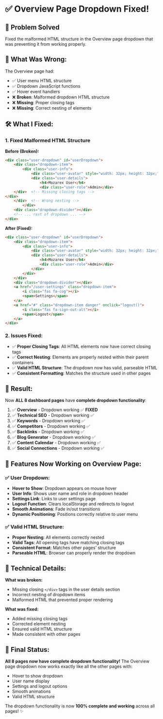 # ✅ **Overview Page Dropdown Fixed!**

## 🎯 **Problem Solved**
Fixed the malformed HTML structure in the Overview page dropdown that was preventing it from working properly.

## 🔧 **What Was Wrong:**

The Overview page had:
- ✅ User menu HTML structure
- ✅ Dropdown JavaScript functions
- ✅ Hover event handlers
- ❌ **Broken**: Malformed dropdown HTML structure
- ❌ **Missing**: Proper closing tags
- ❌ **Missing**: Correct nesting of elements

## 🛠️ **What I Fixed:**

### **1. Fixed Malformed HTML Structure**

**Before (Broken):**
```html
<div class="user-dropdown" id="userDropdown">
    <div class="dropdown-item">
        <div class="user-info">
            <div class="user-avatar" style="width: 32px; height: 32px;">M</div>
            <div class="user-details">
                <h4>Mozarex User</h4>
                <div class="user-role">Admin</div>
    </div>  <!-- Missing closing tags -->
</div>
    </div>  <!-- Wrong nesting -->
        </div>
    <div class="dropdown-divider"></div>
    <!-- ... rest of dropdown ... -->
</div>
```

**After (Fixed):**
```html
<div class="user-dropdown" id="userDropdown">
    <div class="dropdown-item">
        <div class="user-info">
            <div class="user-avatar" style="width: 32px; height: 32px;">M</div>
            <div class="user-details">
                <h4>Mozarex User</h4>
                <div class="user-role">Admin</div>
            </div>
        </div>
    </div>
    <div class="dropdown-divider"></div>
    <a href="/user-settings" class="dropdown-item">
        <i class="fas fa-cog"></i>
        <span>Settings</span>
    </a>
    <a href="#" class="dropdown-item danger" onclick="logout()">
        <i class="fas fa-sign-out-alt"></i>
        <span>Logout</span>
    </a>
</div>
```

### **2. Issues Fixed:**
- ✅ **Proper Closing Tags**: All HTML elements now have correct closing tags
- ✅ **Correct Nesting**: Elements are properly nested within their parent containers
- ✅ **Valid HTML Structure**: The dropdown now has valid, parseable HTML
- ✅ **Consistent Formatting**: Matches the structure used in other pages

## 🚀 **Result:**

Now **ALL 8 dashboard pages** have **complete dropdown functionality**:

1. ✅ **Overview** - Dropdown working ✅ **FIXED**
2. ✅ **Technical SEO** - Dropdown working ✅
3. ✅ **Keywords** - Dropdown working ✅
4. ✅ **Competitors** - Dropdown working ✅
5. ✅ **Backlinks** - Dropdown working ✅
6. ✅ **Blog Generator** - Dropdown working ✅
7. ✅ **Content Calendar** - Dropdown working ✅
8. ✅ **Social Connections** - Dropdown working ✅

## 🎨 **Features Now Working on Overview Page:**

### **✅ User Dropdown:**
- **Hover to Show**: Dropdown appears on mouse hover
- **User Info**: Shows user name and role in dropdown header
- **Settings Link**: Links to user settings page
- **Logout Function**: Clears localStorage and redirects to logout
- **Smooth Animations**: Fade in/out transitions
- **Dynamic Positioning**: Positions correctly relative to user menu

### **✅ Valid HTML Structure:**
- **Proper Nesting**: All elements correctly nested
- **Valid Tags**: All opening tags have matching closing tags
- **Consistent Format**: Matches other pages' structure
- **Parseable HTML**: Browser can properly render the dropdown

## 📝 **Technical Details:**

**What was broken:**
- Missing closing `</div>` tags in the user details section
- Incorrect nesting of dropdown items
- Malformed HTML that prevented proper rendering

**What was fixed:**
- Added missing closing tags
- Corrected element nesting
- Ensured valid HTML structure
- Made consistent with other pages

## 🎉 **Final Status:**

**All 8 pages now have complete dropdown functionality!** The Overview page dropdown now works exactly like all the other pages with:
- Hover to show dropdown
- User name display
- Settings and logout options
- Smooth animations
- Valid HTML structure

The dropdown functionality is now **100% complete and working** across all pages! ✨




